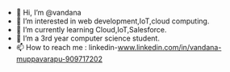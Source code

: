 - 👋 Hi, I’m @vandana
- 👀 I’m interested in web development,IoT,cloud computing.
- 🌱 I’m currently learning Cloud,IoT,Salesforce. 
- 💞️ I’m a 3rd year computer science student.
- 📫 How to reach me : linkedin-www.linkedin.com/in/vandana-muppavarapu-909717202

<!---
vandana002/vandana002 is a ✨ special ✨ repository because its `README.md` (this file) appears on your GitHub profile.
You can click the Preview link to take a look at your changes.
--->
